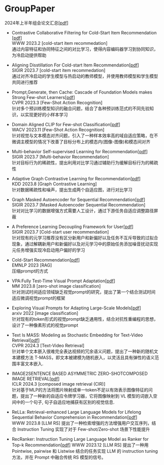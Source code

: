 # GroupPaper
2024年上半年组会论文汇总[[pdf]()]
- Contrastive Collaborative Filtering for Cold-Start Item Recommendation [[pdf](https://arxiv.org/pdf/2302.02151.pdf)]  
  WWW 2023.2 [cold-start item recommedation]  
  通过内容特征和协同特征之间的对比学习，使得内容编码器学习到协同知识，为冷启动提供帮助
    
- Aligning Disstillation For Cold-start Item Recommendation[[pdf](https://dl.acm.org/doi/10.1145/3539618.3591732)]  
  SIGIR 2023.7 [cold-start item recommedation]  
  通过对齐冷启动的学生模型与热启动的教师模型，并使用教师模型和学生模型共同进行推荐  
- Prompt,Generate, then Cache: Cascade of Foundation Models makes Strong Few-shot Learners[[pdf](https://arxiv.org/pdf/2303.02151.pdf)]  
  CVPR 2023.3 [Few-Shot Action Recognition]  
  针对多个预训练模型知识的融合问题，结合了各种预训练范式的不同先验知识，以实现更好的小样本学习  
- Domain Aligned CLIP for Few-shot Classification[[pdf](https://arxiv.org/pdf/2311.09191.pdf)]  
  WACV 2023.11 [Few-Shot Action Recognition]  
  针对视觉与文本模态对齐问题，引入了一种样本效率高的域自适应策略，在不微调主模型的情况下改善了目标分布上的模态内(图像-图像)和模态间对齐  
- Multi-behavior Self-supervised Learning for Recommendation[[pdf](https://arxiv.org/pdf/2305.18238.pdf)]  
  SIGIR 2023.7 [Multi-behavior Recommendation]  
  针对目标行为的稀疏性，提出利用对比学习通过辅助行为缓解目标行为的稀疏性  
- Adaptive Graph Contrastive Learning for Recommendation[[pdf](https://arxiv.org/abs/2305.10837.pdf)]  
  KDD 2023.8 [Graph Contrastive Learning]  
  针对数据稀疏性和噪声，提出生成两个自适应图，进行对比学习  
- Graph Masked Autoencoder for Sequential Recommendation[[pdf](https://dl.acm.org/doi/pdf/10.1145/3539618.3591692)]  
  SIGIR 2023.7 [Masked Autoencoder Sequential Recommendation]  
  针对对比学习的数据增强方式需要人工设计，通过下游任务自适应调整路径屏蔽  
- A Preference Learning Decoupling Framework for User[[pdf](https://dl.acm.org/doi/pdf/10.1145/3539618.3591627)]  
  SIGIR 2023.7 [Cold-start user recommendation]  
  针对现有的元学习推荐没有区分新用户和新偏好以及任务不互斥导致的过拟合现象，通过解耦新用户和新偏好以及对元学习中的原始任务添加噪音扰动实现元任务增强实现冷启动用户偏好的学习  
- Cold-Start Recommendation[[pdf](https://arxiv.org/abs/2310.05736)]  
  EMNLP 2023 [RAG]  
  压缩prompt的方式  
- VPA:Fully Test-Time Visual Prompt Adaptation[[pdf](https://arxiv.org/pdf/2309.15251.pdf)]  
  MM 2023.8 [zero-shot image classification]  
  针对测试时间适应领域缺乏视觉prompt的研究，提出了第一个结合测试时间适应微调视觉prompt的框架  
- Exploring Visual Prompts for Adapting Large-Scale Models[[pdf](https://arxiv.org/pdf/2203.17274.pdf)]  
  arxiv 2022 [image classification]  
  针对现有的token形式的视觉prompt缺乏通用性，结合对抗性重编程的思想，设计了一种像素形式的视觉prompt  
- Text Is MASS: Modeling as Stochastic Embedding for Text-Video Retrieval[[pdf](https://arxiv.org/pdf/2403.17998.pdf)]  
  CVPR 2024.3 [Text-Video Retrieval]  
  针对单个文本嵌入很难完全表达视频的冗余语义问题，提出了一种新的随机文本建模方法 T-MASS，即文本被建模为随机嵌入，以灵活且具有弹性的语义范围丰富文本嵌入.  
- IMAGE2SENTENCE BASED ASYMMETRIC ZERO-SHOTCOMPOSED IMAGE RETRIEVAL[[pdf](https://arxiv.org/abs/2403.01431.pdf)]  
  ICLR 2024.3 [composed image retrieval (CIR)]  
  针对基于MLP的方法将图片映射成单一token不足以有效表示图像特征的问题，提出了一种新的自适应令牌学习器，它将图像映射到 VL 模型的词嵌入空间中的一个句子, 句子自适应地捕获有区别的视觉信息.  
- ReLLa: Retrieval-enhanced Large Language Models for Lifelong Sequential Behavior Comprehension in Recommendation[[pdf](https://arxiv.org/pdf/2308.11131.pdf)]  
  WWW 2023.8 [LLM RS]
  提出了一种检索增强的方法增强用户交互序列，结合 Instruction Tuning 实现了对于 Few-shot/Zero-shot 场景下性能提升
- RecRanker: Instruction Tuning Large Language Model as Ranker for Top-k Recommendation[[pdf](https://arxiv.org/pdf/2312.16018v2.pdf)]
  WWW 2023.12 [LLM RS]
  提出了一种用 Pointwise, pairwise 和 Listwise 结合的任务实现 LLM 的 instruction tuning 方法，并在 Prompt 中融合传统 RS 模型的信号。
